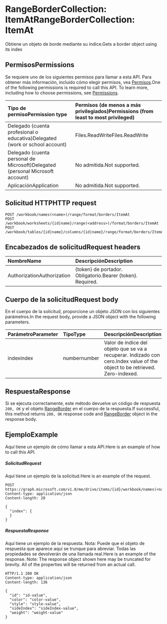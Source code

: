 # <a name="rangebordercollection-itemat"></a><span data-ttu-id="c95b2-101">RangeBorderCollection: ItemAt</span><span class="sxs-lookup"><span data-stu-id="c95b2-101">RangeBorderCollection: ItemAt</span></span>

<span data-ttu-id="c95b2-102">Obtiene un objeto de borde mediante su índice.</span><span class="sxs-lookup"><span data-stu-id="c95b2-102">Gets a border object using its index</span></span>
## <a name="permissions"></a><span data-ttu-id="c95b2-103">Permisos</span><span class="sxs-lookup"><span data-stu-id="c95b2-103">Permissions</span></span>
<span data-ttu-id="c95b2-p101">Se requiere uno de los siguientes permisos para llamar a esta API. Para obtener más información, incluido cómo elegir permisos, vea [Permisos](../../../concepts/permissions_reference.md).</span><span class="sxs-lookup"><span data-stu-id="c95b2-p101">One of the following permissions is required to call this API. To learn more, including how to choose permissions, see [Permissions](../../../concepts/permissions_reference.md).</span></span>

|<span data-ttu-id="c95b2-106">Tipo de permiso</span><span class="sxs-lookup"><span data-stu-id="c95b2-106">Permission type</span></span>      | <span data-ttu-id="c95b2-107">Permisos (de menos a más privilegiados)</span><span class="sxs-lookup"><span data-stu-id="c95b2-107">Permissions (from least to most privileged)</span></span>              |
|:--------------------|:---------------------------------------------------------|
|<span data-ttu-id="c95b2-108">Delegado (cuenta profesional o educativa)</span><span class="sxs-lookup"><span data-stu-id="c95b2-108">Delegated (work or school account)</span></span> | <span data-ttu-id="c95b2-109">Files.ReadWrite</span><span class="sxs-lookup"><span data-stu-id="c95b2-109">Files.ReadWrite</span></span>    |
|<span data-ttu-id="c95b2-110">Delegado (cuenta personal de Microsoft)</span><span class="sxs-lookup"><span data-stu-id="c95b2-110">Delegated (personal Microsoft account)</span></span> | <span data-ttu-id="c95b2-111">No admitida.</span><span class="sxs-lookup"><span data-stu-id="c95b2-111">Not supported.</span></span>    |
|<span data-ttu-id="c95b2-112">Aplicación</span><span class="sxs-lookup"><span data-stu-id="c95b2-112">Application</span></span> | <span data-ttu-id="c95b2-113">No admitida.</span><span class="sxs-lookup"><span data-stu-id="c95b2-113">Not supported.</span></span> |

## <a name="http-request"></a><span data-ttu-id="c95b2-114">Solicitud HTTP</span><span class="sxs-lookup"><span data-stu-id="c95b2-114">HTTP request</span></span>
<!-- { "blockType": "ignored" } -->
```http
POST /workbook/names(<name>)/range/format/borders/ItemAt
POST /workbook/worksheets/{id|name}/range(<address>)/format/borders/ItemAt
POST /workbook/tables/{id|name}/columns/{id|name}/range/format/borders/ItemAt

```
## <a name="request-headers"></a><span data-ttu-id="c95b2-115">Encabezados de solicitud</span><span class="sxs-lookup"><span data-stu-id="c95b2-115">Request headers</span></span>
| <span data-ttu-id="c95b2-116">Nombre</span><span class="sxs-lookup"><span data-stu-id="c95b2-116">Name</span></span>       | <span data-ttu-id="c95b2-117">Descripción</span><span class="sxs-lookup"><span data-stu-id="c95b2-117">Description</span></span>|
|:---------------|:----------|
| <span data-ttu-id="c95b2-118">Authorization</span><span class="sxs-lookup"><span data-stu-id="c95b2-118">Authorization</span></span>  | <span data-ttu-id="c95b2-p102">{token} de portador. Obligatorio.</span><span class="sxs-lookup"><span data-stu-id="c95b2-p102">Bearer {token}. Required.</span></span> |

## <a name="request-body"></a><span data-ttu-id="c95b2-121">Cuerpo de la solicitud</span><span class="sxs-lookup"><span data-stu-id="c95b2-121">Request body</span></span>
<span data-ttu-id="c95b2-122">En el cuerpo de la solicitud, proporcione un objeto JSON con los siguientes parámetros.</span><span class="sxs-lookup"><span data-stu-id="c95b2-122">In the request body, provide a JSON object with the following parameters.</span></span>

| <span data-ttu-id="c95b2-123">Parámetro</span><span class="sxs-lookup"><span data-stu-id="c95b2-123">Parameter</span></span>    | <span data-ttu-id="c95b2-124">Tipo</span><span class="sxs-lookup"><span data-stu-id="c95b2-124">Type</span></span>   |<span data-ttu-id="c95b2-125">Descripción</span><span class="sxs-lookup"><span data-stu-id="c95b2-125">Description</span></span>|
|:---------------|:--------|:----------|
|<span data-ttu-id="c95b2-126">index</span><span class="sxs-lookup"><span data-stu-id="c95b2-126">index</span></span>|<span data-ttu-id="c95b2-127">number</span><span class="sxs-lookup"><span data-stu-id="c95b2-127">number</span></span>|<span data-ttu-id="c95b2-p103">Valor de índice del objeto que se va a recuperar. Indizado con cero.</span><span class="sxs-lookup"><span data-stu-id="c95b2-p103">Index value of the object to be retrieved. Zero-indexed.</span></span>|

## <a name="response"></a><span data-ttu-id="c95b2-130">Respuesta</span><span class="sxs-lookup"><span data-stu-id="c95b2-130">Response</span></span>

<span data-ttu-id="c95b2-131">Si se ejecuta correctamente, este método devuelve un código de respuesta `200, OK` y el objeto [RangeBorder](../resources/rangeborder.md) en el cuerpo de la respuesta.</span><span class="sxs-lookup"><span data-stu-id="c95b2-131">If successful, this method returns `200, OK` response code and [RangeBorder](../resources/rangeborder.md) object in the response body.</span></span>

## <a name="example"></a><span data-ttu-id="c95b2-132">Ejemplo</span><span class="sxs-lookup"><span data-stu-id="c95b2-132">Example</span></span>
<span data-ttu-id="c95b2-133">Aquí tiene un ejemplo de cómo llamar a esta API.</span><span class="sxs-lookup"><span data-stu-id="c95b2-133">Here is an example of how to call this API.</span></span>
##### <a name="request"></a><span data-ttu-id="c95b2-134">Solicitud</span><span class="sxs-lookup"><span data-stu-id="c95b2-134">Request</span></span>
<span data-ttu-id="c95b2-135">Aquí tiene un ejemplo de la solicitud.</span><span class="sxs-lookup"><span data-stu-id="c95b2-135">Here is an example of the request.</span></span>
<!-- {
  "blockType": "request",
  "name": "rangebordercollection_itemat"
}-->
```http
POST https://graph.microsoft.com/v1.0/me/drive/items/{id}/workbook/names(<name>)/range/format/borders/ItemAt
Content-type: application/json
Content-length: 20

{
  "index": {
  }
}
```

##### <a name="response"></a><span data-ttu-id="c95b2-136">Respuesta</span><span class="sxs-lookup"><span data-stu-id="c95b2-136">Response</span></span>
<span data-ttu-id="c95b2-p104">Aquí tiene un ejemplo de la respuesta. Nota: Puede que el objeto de respuesta que aparece aquí se trunque para abreviar. Todas las propiedades se devolverán de una llamada real.</span><span class="sxs-lookup"><span data-stu-id="c95b2-p104">Here is an example of the response. Note: The response object shown here may be truncated for brevity. All of the properties will be returned from an actual call.</span></span>
<!-- {
  "blockType": "response",
  "truncated": true,
  "@odata.type": "microsoft.graph.rangeBorder"
} -->
```http
HTTP/1.1 200 OK
Content-type: application/json
Content-length: 136

{
  "id": "id-value",
  "color": "color-value",
  "style": "style-value",
  "sideIndex": "sideIndex-value",
  "weight": "weight-value"
}
```

<!-- uuid: 8fcb5dbc-d5aa-4681-8e31-b001d5168d79
2015-10-25 14:57:30 UTC -->
<!-- {
  "type": "#page.annotation",
  "description": "RangeBorderCollection: ItemAt",
  "keywords": "",
  "section": "documentation",
  "tocPath": ""
}-->
